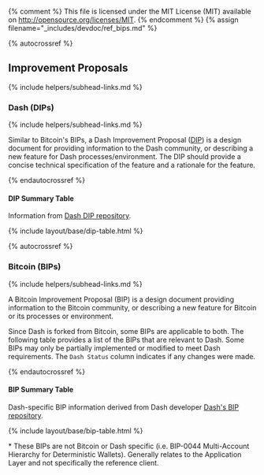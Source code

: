 {% comment %}
This file is licensed under the MIT License (MIT) available on
http://opensource.org/licenses/MIT.
{% endcomment %}
{% assign filename="_includes/devdoc/ref_bips.md" %}

{% autocrossref %}
<!-- __ -->

## Improvement Proposals
{% include helpers/subhead-links.md %}

### Dash (DIPs)
{% include helpers/subhead-links.md %}

Similar to Bitcoin's BIPs, a Dash Improvement Proposal ([DIP](https://github.com/dashpay/dips)) is a design
document for providing information to the Dash community, or describing a new
feature for Dash processes/environment. The DIP should provide a
concise technical specification of the feature and a rationale for the feature.

{% endautocrossref %}

#### DIP Summary Table
<!-- no subhead-links here -->

Information from [Dash DIP repository](https://github.com/dashpay/dips/blob/master/README.md).

{% include layout/base/dip-table.html %}


{% autocrossref %}

### Bitcoin (BIPs)
{% include helpers/subhead-links.md %}

A Bitcoin Improvement Proposal (BIP) is a design document providing information
to the Bitcoin community, or describing a new feature for Bitcoin or its
processes or environment.

Since Dash is forked from Bitcoin, some BIPs are applicable to both. The following
table provides a list of the BIPs that are relevant to Dash. Some BIPs may only
be partially implemented or modified to meet Dash requirements. The `Dash Status`
column indicates if any changes were made.

{% endautocrossref %}

#### BIP Summary Table
<!-- no subhead-links here -->

Dash-specific BIP information derived from Dash developer
[Dash's BIP repository](https://github.com/dashevo/bips/blob/master/README.mediawiki).

{% include layout/base/bip-table.html %}

\* These BIPs are not Bitcoin or Dash specific (i.e. BIP-0044 Multi-Account Hierarchy for Deterministic Wallets). Generally relates to the Application Layer and not specifically the reference client.
